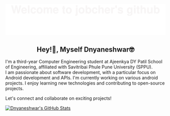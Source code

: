 [![MasterHead](https://github.com/BEPb/BEPb/blob/main/assets/Bottom_up.svg)](https://favourryan.netlify.app)
<h2 align="center">Hey!👋, Myself Dnyaneshwar🤓</h2>

I'm a third-year Computer Engineering student at Ajeenkya DY Patil School of Engineering, affiliated with Savitribai Phule Pune University (SPPU). 
<br>
I am passionate about software development, with a particular focus on Android development and APIs. I'm currently working on various android projects. I enjoy learning new technologies and contributing to open-source projects.

Let's connect and collaborate on exciting projects!


[![Dnyaneshwar's GitHub Stats](https://github-readme-stats.vercel.app/api?username=Dnyanesh3256)](https://github.com/Dnyanesh3256/github-readme-stats)

<!--
**Dnyanesh3256/Dnyanesh3256** is a ✨ _special_ ✨ repository because its `README.md` (this file) appears on your GitHub profile.

Here are some ideas to get you started:

- 🔭 I’m currently working on ...
- 🌱 I’m currently learning ...
- 👯 I’m looking to collaborate on ...
- 🤔 I’m looking for help with ...
- 💬 Ask me about ...
- 📫 How to reach me: ...
- 😄 Pronouns: ...
- ⚡ Fun fact: ...
-->
